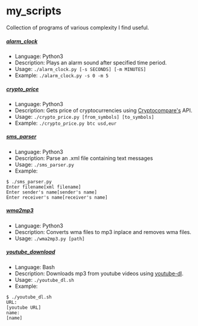 # my_scripts
 Collection of programs of various complexity I find useful.
 
##### [alarm_clock](https://github.com/Jac08H/my_scripts/tree/master/alarm_clock)
* Language: Python3
* Description: Plays an alarm sound after specified time period.
* Usage: `./alarm_clock.py [-s SECONDS] [-m MINUTES]`
* Example: `./alarm_clock.py -s 0 -m 5`
##### [crypto_price](https://github.com/Jac08H/my_scripts/tree/master/crypto_price)
* Language: Python3
* Description: Gets price of cryptocurrencies using [Cryptocompare's](https://www.cryptocompare.com/) API. 
* Usage: `./crypto_price.py [from_symbols] [to_symbols]`
* Example: `./crypto_price.py btc usd,eur`
##### [sms_parser](https://github.com/Jac08H/my_scripts/tree/master/sms_parser)
* Language: Python3
* Description: Parse an .xml file containing text messages
* Usage: `./sms_parser.py`
* Example:
```
$ ./sms_parser.py
Enter filename[xml filename]
Enter sender's name[sender's name]
Enter receiver's name[receiver's name]
```
##### [wma2mp3](https://github.com/Jac08H/my_scripts/tree/master/wma2mp3)
* Language: Python3
* Description: Converts wma files to mp3 inplace and removes wma files. 
* Usage: `./wma2mp3.py [path]`
##### [youtube_download](https://github.com/Jac08H/my_scripts/tree/master/youtube_download)
* Language: Bash
* Description: Downloads mp3 from youtube videos using [youtube-dl](https://github.com/rg3/youtube-dl).
* Usage: `./youtube_dl.sh` 
* Example:

```
$ ./youtube_dl.sh
URL:
[youtube URL]
name:
[name]
```
